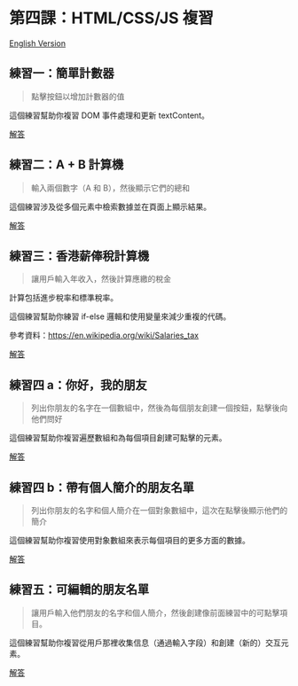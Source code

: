 # 第四課：HTML/CSS/JS 複習

[English Version](./README.md)

## 練習一：簡單計數器

> 點擊按鈕以增加計數器的值

這個練習幫助你複習 DOM 事件處理和更新 textContent。

[解答](./exercise1.html)

## 練習二：A + B 計算機

> 輸入兩個數字（A 和 B），然後顯示它們的總和

這個練習涉及從多個元素中檢索數據並在頁面上顯示結果。

[解答](./exercise2.html)

## 練習三：香港薪俸稅計算機

> 讓用戶輸入年收入，然後計算應繳的稅金

計算包括進步稅率和標準稅率。

這個練習幫助你練習 if-else 邏輯和使用變量來減少重複的代碼。

參考資料：https://en.wikipedia.org/wiki/Salaries_tax

[解答](./exercise3.html)

## 練習四 a：你好，我的朋友

> 列出你朋友的名字在一個數組中，然後為每個朋友創建一個按鈕，點擊後向他們問好

這個練習幫助你複習遍歷數組和為每個項目創建可點擊的元素。

[解答](./exercise4a.html)

## 練習四 b：帶有個人簡介的朋友名單

> 列出你朋友的名字和個人簡介在一個對象數組中，這次在點擊後顯示他們的簡介

這個練習幫助你複習使用對象數組來表示每個項目的更多方面的數據。

[解答](./exercise4b.html)

## 練習五：可編輯的朋友名單

> 讓用戶輸入他們朋友的名字和個人簡介，然後創建像前面練習中的可點擊項目。

這個練習幫助你複習從用戶那裡收集信息（通過輸入字段）和創建（新的）交互元素。

[解答](./exercise5.html)
